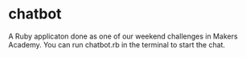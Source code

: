 # chatbot

A Ruby applicaton done as one of our weekend challenges in Makers Academy. You can run chatbot.rb in the terminal to start the chat. 
